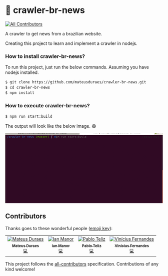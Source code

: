# :newspaper:  crawler-br-news
[![All Contributors](https://img.shields.io/badge/all_contributors-4-orange.svg?style=flat-square)](#contributors)

A crawler to get news from a brazilian website.

Creating this project to learn and implement a crawler in nodejs.

### How to install crawler-br-news?

To run this project, just run the below commands. Assuming you have nodejs installed.

```sh
$ git clone https://github.com/mateusduraes/crawler-br-news.git
$ cd crawler-br-news
$ npm install
```

### How to execute crawler-br-news?

```sh
$ npm run start:build
```

The output will look like the below image. :smile:

<img align="center" src="lib.gif" alt="Gif showing project">


## Contributors

Thanks goes to these wonderful people ([emoji key](https://allcontributors.org/docs/en/emoji-key)):

<!-- ALL-CONTRIBUTORS-LIST:START - Do not remove or modify this section -->
<!-- prettier-ignore -->
<table><tr><td align="center"><a href="http://mateusduraes.github.io/"><img src="https://avatars2.githubusercontent.com/u/19319404?v=4" width="100px;" alt="Mateus Duraes"/><br /><sub><b>Mateus Duraes</b></sub></a><br /><a href="https://github.com/mateusduraes/crawler-br-news/commits?author=mateusduraes" title="Code">💻</a></td><td align="center"><a href="https://github.com/imvm"><img src="https://avatars1.githubusercontent.com/u/9863339?v=4" width="100px;" alt="Ian Manor"/><br /><sub><b>Ian Manor</b></sub></a><br /><a href="https://github.com/mateusduraes/crawler-br-news/commits?author=imvm" title="Code">💻</a></td><td align="center"><a href="https://github.com/teliz"><img src="https://avatars1.githubusercontent.com/u/5104527?v=4" width="100px;" alt="Pablo Teliz"/><br /><sub><b>Pablo Teliz</b></sub></a><br /><a href="https://github.com/mateusduraes/crawler-br-news/commits?author=teliz" title="Code">💻</a></td><td align="center"><a href="https://github.com/viniciusdfx"><img src="https://avatars2.githubusercontent.com/u/15911448?v=4" width="100px;" alt="Vinícius Fernandes"/><br /><sub><b>Vinícius Fernandes</b></sub></a><br /><a href="https://github.com/mateusduraes/crawler-br-news/commits?author=viniciusdfx" title="Code">💻</a></td></tr></table>

<!-- ALL-CONTRIBUTORS-LIST:END -->

This project follows the [all-contributors](https://github.com/all-contributors/all-contributors) specification. Contributions of any kind welcome!